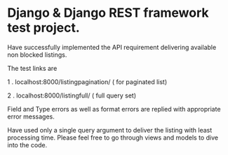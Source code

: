 # Django & Django REST framework test project.

Have successfully implemented the API requirement delivering available non blocked listings.


The test links are
 


1 . localhost:8000/listingpagination/ ( for paginated list)




2 . localhost:8000/listingfull/ ( full query set)




Field and Type errors as well as format errors are replied with appropriate error messages.

Have used only a single query argument to deliver the listing with least processing time. Please feel free to go through views and models to dive into the code.


